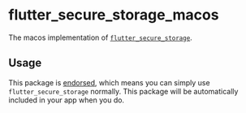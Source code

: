 # flutter_secure_storage_macos

The macos implementation of [`flutter_secure_storage`][1].

## Usage

This package is [endorsed][2], which means you can simply use `flutter_secure_storage`
normally. This package will be automatically included in your app when you do.

[1]: https://pub.dev/packages/flutter_secure_storage
[2]: https://flutter.dev/docs/development/packages-and-plugins/developing-packages#endorsed-federated-plugin
